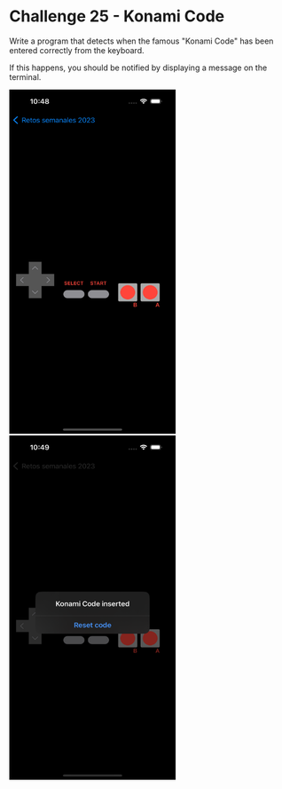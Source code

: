 # Challenge 25 - Konami Code

Write a program that detects when the famous "Konami Code" has been entered correctly from the keyboard.

If this happens, you should be notified by displaying a message on the terminal.

<img src="/ChallengesImages/Challenge%2025_1.png" width="300" height="620">
<img src="/ChallengesImages/Challenge%2025_2.png" width="300" height="620">